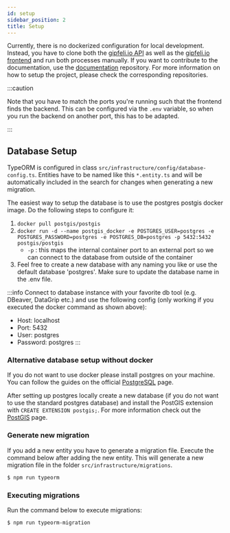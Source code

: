 ```yaml
---
id: setup
sidebar_position: 2
title: Setup
---
```


Currently, there is no dockerized configuration for local development. Instead, you have to clone both
the [gipfeli.io API](https://github.com/gipfeli-io/gipfeli-api) as well as
the [gipfeli.io frontend](https://github.com/gipfeli-io/gipfeli-frontend) and run both processes manually. If you want
to contribute to the documentation, use the [documentation](https://github.com/gipfeli-io/documentation) repository. For
more information on how to setup the project, please check the corresponding repositories.

:::caution

Note that you have to match the ports you're running such that the frontend finds the backend. This can be configured
via the `.env` variable, so when you run the backend on another port, this has to be adapted.

:::

## Database Setup

TypeORM is configured in class `src/infrastructure/config/database-config.ts`. Entities have to be named like
this `*.entity.ts`
and will be automatically included in the search for changes when generating a new migration.

The easiest way to setup the database is to use the postgres postgis docker image. Do the following steps to configure
it:

1. `docker pull postgis/postgis`
2. `docker run -d --name postgis_docker -e POSTGRES_USER=postgres -e POSTGRES_PASSWORD=postgres -e POSTGRES_DB=postgres -p 5432:5432 postgis/postgis`
    - `-p` : this maps the internal container port to an external port so we can connect to the database from outside of
      the container
3. Feel free to create a new database with any naming you like or use the default database 'postgres'. Make sure to
   update the database name in the .env file.

:::info
Connect to database instance with your favorite db tool (e.g. DBeaver, DataGrip etc.) and use the following config (only
working if you executed the docker command as shown above):

- Host: localhost
- Port: 5432
- User: postgres
- Password: postgres
:::

### Alternative database setup without docker

If you do not want to use docker please install postgres on your machine. You can follow the guides on the official
[PostgreSQL](https://www.postgresql.org/) page.

After setting up postgres locally create a new database (if you do not want to use the standard postgres database) and
install the PostGIS extension with
`CREATE EXTENSION postgis;`. For more information check out the [PostGIS](https://postgis.net/) page.

### Generate new migration

If you add a new entity you have to generate a migration file.
Execute the command below after adding the new entity. This will generate a new migration file
in the folder `src/infrastructure/migrations`.

```bash
$ npm run typeorm
```

### Executing migrations

Run the command below to execute migrations:

```bash
$ npm run typeorm-migration
```
